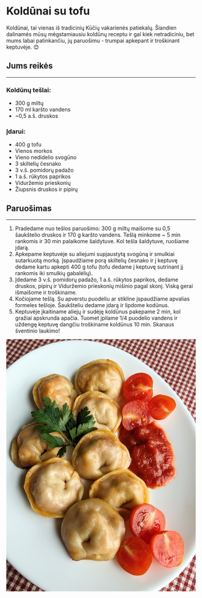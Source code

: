 # Koldūnai su tofu

Koldūnai, tai vienas iš tradicinių Kūčių vakarienės patiekalų. Šiandien dalinamės mūsų mėgstamiausiu koldūnų receptu ir gal kiek netradiciniu, bet mums labai patinkančiu, jų paruošimu - trumpai apkepant ir troškinant keptuvėje. 😊

## Jums reikės
<hr/>

### Koldūnų tešlai:

* 300 g miltų
* 170 ml karšto vandens
* ~0,5 a.š. druskos

### Įdarui:

* 400 g tofu
* Vienos morkos
* Vieno nedidelio svogūno
* 3 skiltelių česnako
* 3 v.š. pomidorų padažo
* 1 a.š. rūkytos paprikos
* Viduržemio prieskonių
* Žiupsnis druskos ir pipirų

## Paruošimas
<hr/>

1. Pradedame nuo tešlos paruošimo: 300 g miltų maišome su 0,5 šaukštelio druskos ir 170 g karšto vandens. Tešlą minkome ~ 5 min rankomis ir 30 min palaikome šaldytuve. Kol tešla šaldytuve, ruošiame įdarą.
2. Apkepame keptuvėje su aliejumi supjaustytą svogūną ir smulkiai sutarkuotą morką. Įspaudžiame porą skiltelių česnako ir į keptuvę dedame kartu apkepti 400 g tofu (tofu dedame į keptuvę sutrinant jį rankomis iki smulkių gabalėlių). 
3. Įdedame 3 v.š. pomidorų padažo, 1 a.š. rūkytos paprikos, dedame druskos, pipirų ir Viduržemio prieskonių mišinio pagal skonį. Viską gerai išmaišome ir troškiname.
4. Kočiojame tešlą. Su apverstu puodeliu ar stikline įspaudžiame apvalias formeles tešloje. Šaukšteliu dedame įdarą ir lipdome kodūnus. 
5. Keptuvėje įkaitiname aliejų ir sudėję koldūnus pakepame 2 min, kol gražiai apskrunda apačia. Tuomet įpilame 1/4 puodelio vandens ir uždengę keptuvę dangčiu troškiname koldūnus 10 min.
Skanaus šventinio laukimo!

![name](../../pav/koldunai.jpg)



